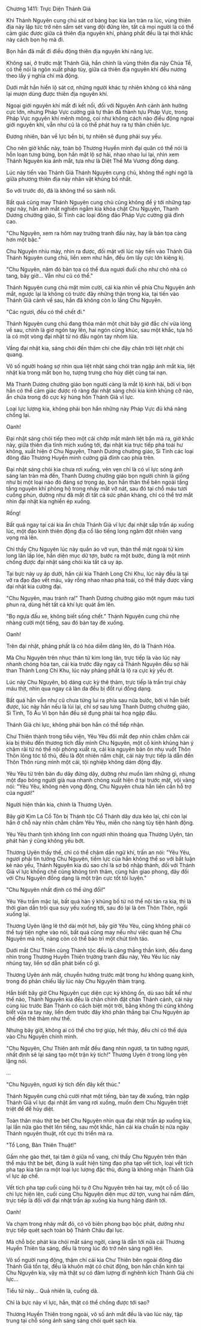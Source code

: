 




Chương 1411: Trực Diện Thánh Giả


Khi Thánh Nguyên cung chủ sát cơ bàng bạc kia lan tràn ra lúc, vùng thiên địa này lập tức trở nên sấm sét vang dội đứng lên, tất cả mọi người là có thể cảm giác được giữa cả thiên địa nguyên khí, phảng phất đều là tại thời khắc này cách bọn họ mà đi.

Bọn hắn đã mất đi điều động thiên địa nguyên khí năng lực.

Không sai, ở trước mặt Thánh Giả, hắn chính là vùng thiên địa này Chúa Tể, có thể nói là ngôn xuất pháp tùy, giữa cả thiên địa nguyên khí đều nương theo lấy ý nghĩa chí mà động.

Dưới mắt hắn hiển lộ sát cơ, những người khác tự nhiên không có khả năng lại mượn dùng được thiên địa nguyên khí.

Ngoại giới nguyên khí mất đi kết nối, đối với Nguyên Anh cảnh ảnh hưởng cực lớn, nhưng Pháp Vực cường giả tự thân đã thành tựu Pháp Vực, trong Pháp Vực nguyên khí mênh mông, coi như không cách nào điều động ngoại giới nguyên khí, vẫn như cũ là có thể phát huy ra tự thân chiến lực.

Đương nhiên, bàn về lực bền bỉ, tự nhiên sẽ đụng phải suy yếu.

Cho nên giờ khắc này, toàn bộ Thương Huyền minh đại quân có thể nói là hỗn loạn tưng bừng, bọn hắn mặt lộ sợ hãi, nhao nhao lui lại, nhìn xem Thánh Nguyên kia ánh mắt, tựa như là Diệt Thế Ma Vương đồng dạng.

Lúc này tiến vào Thánh Giả Thánh Nguyên cung chủ, không thể nghi ngờ là giữa phương thiên địa này nhân vật khủng bố nhất.

So với trước đó, đã là không thể so sánh nổi.

Bất quá cũng may Thánh Nguyên cung chủ cũng không để ý tới những tạp ngư này, hắn ánh mắt nghiền ngẫm kia khóa chặt Chu Nguyên, Thanh Dương chưởng giáo, Si Tinh các loại đông đảo Pháp Vực cường giả đỉnh cao.

"Chu Nguyên, xem ra hôm nay trường tranh đấu này, hay là bản tọa càng hơn một bậc."

Chu Nguyên nhíu mày, nhìn ra được, đối mặt với lúc này tiến vào Thánh Giả Thánh Nguyên cung chủ, liền xem như hắn, đều ôm lấy cực lớn kiêng kị.

"Chu Nguyên, năm đó bản tọa có thể đưa ngươi đuổi cho như chó nhà có tang, bây giờ... Vẫn như cũ có thể."

Thánh Nguyên cung chủ mặt mỉm cười, cái kia nhìn về phía Chu Nguyên ánh mắt, ngược lại là không có trước đây những thận trọng kia, tại tiến vào Thánh Giả cảnh về sau, hắn đã không còn lo lắng Chu Nguyên.

"Các ngươi, đều có thể chết đi."

Thánh Nguyên cung chủ đang thỏa mãn một chút bây giờ đắc chí vừa lòng về sau, chính là giơ ngón tay lên, hai ngón cũng khúc, sau một khắc, tựa hồ là có một vòng đại nhật từ nó đầu ngón tay nhóm lửa.

Vầng đại nhật kia, sáng chói đến thậm chí che đậy chân trời liệt nhật chi quang.

Vô số người hoảng sợ nhìn qua liệt nhật sáng chói tràn ngập ánh mắt kia, liệt nhật kia trong mắt bọn họ, tượng trưng cho hủy diệt cùng tai nạn.

Mà Thanh Dương chưởng giáo bọn người càng là mắt lộ kinh hãi, bởi vì bọn hắn có thể cảm giác được rõ ràng đại nhật sáng chói kia kinh khủng cỡ nào, ẩn chứa trong đó cực kỳ hùng hồn Thánh Giả vĩ lực.

Loại lực lượng kia, không phải bọn hắn những này Pháp Vực đủ khả năng chống lại.

Oanh!

Đại nhật sáng chói tiếp theo một cái chớp mắt mãnh liệt bắn mà ra, giờ khắc này, giữa thiên địa tĩnh mịch xuống tới, đại nhật kia trực tiếp phá toái hư không, xuất hiện ở Chu Nguyên, Thanh Dương chưởng giáo, Si Tinh các loại đông đảo Thương Huyền minh cường giả đỉnh cao phía trên.

Đại nhật sáng chói kia chưa rơi xuống, vẻn vẹn chỉ là có vĩ lực sóng ánh sáng lan tràn mà đến, Thanh Dương chưởng giáo bọn người chính là giống như bị một loại nào đó đáng sợ trọng áp, bọn hắn thân thể bên ngoài tầng tầng nguyên khí phòng hộ trong nháy mắt vỡ nát, sau đó tại chỗ máu tươi cuồng phún, dường như đã mất đi tất cả sức phản kháng, chỉ có thể trơ mắt nhìn đại nhật kia nghiền ép xuống.

Rống!

Bất quá ngay tại cái kia ẩn chứa Thánh Giả vĩ lực đại nhật sắp trấn áp xuống lúc, một đạo kinh thiên động địa cổ lão tiếng long ngâm đột nhiên vang vọng mà lên.

Chỉ thấy Chu Nguyên lúc này quần áo vỡ vụn, thân thể mặt ngoài tử kim long lân lấp lóe, hắn diện mục dữ tợn, bước ra một bước, đúng là một mình chống được đại nhật sáng chói kia tất cả uy áp.

Tại bực này uy áp dưới, hắn cái kia Thánh Long Chi Khu, lúc này đều là tại vỡ ra đạo đạo vết máu, vảy rồng nhao nhao phá toái, có thể thấy được vầng đại nhật kia cường đại.

"Chu Nguyên, mau tránh ra!" Thanh Dương chưởng giáo một ngụm máu tươi phun ra, dùng hết tất cả khí lực quát ầm lên.

"Bọ ngựa đấu xe, không biết sống chết." Thánh Nguyên cung chủ nhẹ nhàng cười một tiếng, sau đó bàn tay đè xuống.

Oanh!

Trên đại nhật, phảng phất là có hỏa diễm dâng lên, đó là Thánh Hỏa.

Mà Chu Nguyên trên nhục thân tử kim long lân, trực tiếp là vào lúc này nhanh chóng hòa tan, cái kia trước đây ngay cả Thánh Nguyên đều sợ hãi than Thánh Long Chi Khu, lúc này phảng phất là lộ ra cực kỳ yếu ớt.

Lúc này Chu Nguyên, bộ dáng cực kỳ thê thảm, trực tiếp là trần trụi chảy máu thịt, nhìn qua ngay cả làn da đều bị đốt rụi đồng dạng.

Bất quá hắn vẫn như cũ chưa từng lui ra phía sau nửa bước, bởi vì hắn biết được, lúc này hắn nếu là lùi lại, chỉ sợ sau lưng Thanh Dương chưởng giáo, Si Tinh, Tô Ấu Vi bọn hắn đều sẽ đụng phải tai hoạ ngập đầu.

Thánh Giả chi lực, không phải bọn hắn có thể tiếp nhận.

Chư Thiên thành trong tiểu viện, Yêu Yêu đôi mắt đẹp nhìn chằm chằm cái kia bị thiêu đến thương tích đầy mình Chu Nguyên, một cỗ kinh khủng hàn ý chậm rãi từ nó thể nội phóng xuất ra, cái kia nguyên bản ôn nhu vuốt Thôn Thôn lông tóc tố thủ, đều là đột nhiên nắm chặt, cái này trực tiếp là dẫn đến Thôn Thôn rùng mình một cái, tội nghiệp không dám động đậy.

Yêu Yêu từ trên bàn đu dây đứng dậy, dường như muốn làm những gì, nhưng một đạo bóng người già nua nhanh chóng xuất hiện ở tại trước mặt, vội vàng nói: "Yêu Yêu, không nên vọng động, Chu Nguyên chưa hẳn liền cần hỗ trợ của ngươi!"

Người hiện thân kia, chính là Thương Uyên.

Bây giờ Kim La Cổ Tôn bị Thánh tộc Cổ Thánh dây dưa kéo lại, chỉ còn lại hắn ở chỗ này nhìn chằm chằm Yêu Yêu, miễn cho nàng tùy tiện hành động.

Yêu Yêu thanh tịnh không linh con ngươi nhìn thoáng qua Thương Uyên, tán phát hàn ý cũng không yếu bớt.

Thương Uyên thấy thế, chỉ có thể chậm dần ngữ khí, trấn an nói: "Yêu Yêu, ngươi phải tin tưởng Chu Nguyên, tiềm lực của hắn không thể so với bất luận kẻ nào yếu, Thánh Nguyên kia dù sao chỉ là sơ bộ nhập thánh, đối với Thánh Giả vĩ lực khống chế cũng không tinh thâm, cùng hắn giao phong, đây đối với Chu Nguyên đồng dạng là một trận cực tốt tôi luyện."

"Chu Nguyên nhất định có thể ứng đối!"

Yêu Yêu trầm mặc lại, bất quá hàn ý khủng bố từ nó thể nội tản ra kia, thì là thời gian dần trôi qua suy yếu xuống tới, sau đó lại là ôm Thôn Thôn, ngồi xuống lại.

Thương Uyên lặng lẽ thở dài một hơi, bây giờ Yêu Yêu, cũng không phải có thể tuỳ tiện nghe vào nói, bất quá cũng may nếu như việc quan hệ Chu Nguyên mà nói, nàng còn có thể bảo trì một chút tỉnh táo.

Dưới mắt Chư Thiên cùng Thánh tộc đều là căng thẳng thần kinh, đều đang nhìn trong Thương Huyền Thiên trường tranh đấu này, Yêu Yêu lúc này nhúng tay, liền sợ dẫn phát biến cố gì.

Thương Uyên ánh mắt, chuyển hướng trước mặt trong hư không quang kính, trong đó phản chiếu lấy lúc này Chu Nguyên thảm trạng.

Hắn biết bây giờ Chu Nguyên cục diện cực kỳ không ổn, dù sao bất kể như thế nào, Thánh Nguyên kia đều là chân chính đặt chân Thánh cảnh, cái này cùng lúc trước Bán Thánh có cách biệt một trời, bằng không thì cũng không biết vừa ra tay này, liền đem trước đây khó phân thắng bại Chu Nguyên áp chế đến thê thảm như thế.

Nhưng bây giờ, không ai có thể cho trợ giúp, hết thảy, đều chỉ có thể dựa vào Chu Nguyên chính mình.

"Chu Nguyên, Chư Thiên ánh mắt đều đang nhìn ngươi, ta tin tưởng ngươi, nhất định sẽ lại sáng tạo một trận kỳ tích!" Thương Uyên ở trong lòng yên lặng nói.

...

"Chu Nguyên, ngươi kỳ tích đến đây kết thúc."

Thánh Nguyên cung chủ cười nhạt một tiếng, bàn tay đè xuống, tràn ngập Thánh Giả vĩ lực đại nhật ầm vang rơi xuống, muốn đem Chu Nguyên triệt triệt để để hủy diệt.

Toàn thân máu thịt be bét Chu Nguyên nhìn qua đại nhật trấn áp xuống kia, lại lần nữa gào thét lên tiếng, sau một khắc, hắn cái kia chuẩn bị nửa ngày Thánh nguyên thuật, rốt cục thi triển mà ra.

"Tổ Long, Bàn Thiên Thuật!"

Gầm nhẹ gào thét, tại tâm ở giữa nổ vang, chỉ thấy Chu Nguyên trên thân thể máu thịt be bét, đúng là xuất hiện từng đạo pha tạp vết tích, loại vết tích pha tạp kia tản ra một loại lực lượng đặc thù, đúng là không nhận Thánh Giả vĩ lực áp chế.

Vết tích pha tạp cuối cùng hội tụ ở Chu Nguyên trên hai tay, một cỗ cổ lão chi lực hiện lên, cuối cùng Chu Nguyên diện mục dữ tợn, vung hai nắm đấm, trực tiếp là đối với đại nhật trấn áp xuống kia hung hăng đánh tới.

Oanh!

Va chạm trong nháy mắt đó, có vô biên phong bạo bộc phát, dường như trực tiếp quét sạch toàn bộ Thánh Châu đại lục.

Mà chỗ bộc phát kia chói mắt sáng ngời, càng là dẫn tới nửa cái Thương Huyền Thiên tia sáng, đều là trong lúc đó trở nên sáng ngời lên.

Vô số người rung động, thậm chí cái kia Chư Thiên bên ngoài đông đảo Thánh Giả tồn tại, đều là khuôn mặt có chút động, bọn hắn chấn kinh tại Chu Nguyên kia, vậy mà thật sự có đảm lượng đi nghênh kích Thánh Giả chi lực...

Tiểu tử này... Quả nhiên là, cuồng dã.

Chỉ là bực này vĩ lực, hắn, thật có thể chống được tới sao?

Thương Huyền Thiên trong ngoài, vô số ánh mắt đều là vào lúc này, tập trung tại chỗ sóng ánh sáng sáng chói quét sạch kia.




